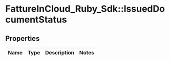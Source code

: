 # FattureInCloud_Ruby_Sdk::IssuedDocumentStatus

## Properties

| Name | Type | Description | Notes |
| ---- | ---- | ----------- | ----- |

